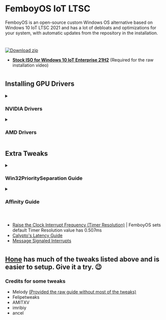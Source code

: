# **FemboyOS IoT LTSC**
FemboyOS is an open-source custom Windows OS alternative based on Windows 10 IoT LTSC 2021 and has a lot of debloats and optimizations for your system, with automatic updates from the repository in the installation.
#
[![Download zip](https://custom-icon-badges.herokuapp.com/badge/-Download-gray?style=for-the-badge&logo=download&logoColor=white "Download zip")]()
* [**Stock ISO for Windows 10 IoT Enterprise 21H2**](https://dl.bobpony.com/windows/10/en-us_windows_10_iot_enterprise_ltsc_2021_x64_dvd_257ad90f.iso) (Required for the raw installation video)
#

## Installing GPU Drivers
<details closed>
<br>
<summary><h3>NVIDIA Drivers</h3></summary>
1. <a href="https://www.techpowerup.com/download/techpowerup-nvcleanstall/">Install NVCleanstall</a>
<br><br>
2. Choose the latest version and copy the settings below
<br><br>
<img src="https://raw.githubusercontent.com/heitorrosa/FemboyOS/iotltsc/images/1NVChad.png" style="width:400px;height:480px;"></img>
<br><br>
<img src="https://raw.githubusercontent.com/heitorrosa/FemboyOS/iotltsc/images/2NVChad.png" style="width:400px;height:480px;"></img>
<br><br>
</details>

<details closed>
<br>
<summary><h3>AMD Drivers</h3></summary>
1. <a href="https://github.com/GSDragoon/RadeonSoftwareSlimmer/releases/latest">Install Radeon Software Slimmer</a>
<br><br>
2. Download the latest driver for your GPU in AMD website
<br><br>
<img src="https://raw.githubusercontent.com/heitorrosa/FemboyOS/iotltsc/images/4AMDip.png" style="width:802px;height:136px;"></img>
<br><br>
3. Copy the settings below for Radeon Software Slimmer
<br><br>
<img src="https://raw.githubusercontent.com/heitorrosa/FemboyOS/iotltsc/images/1AMDip.png" style="width:960px;height:514px;"></img>
<br><br>
<img src="https://raw.githubusercontent.com/heitorrosa/FemboyOS/iotltsc/images/2AMDip.png" style="width:960px;height:514px;"></img>
<br><br>
<img src="https://raw.githubusercontent.com/heitorrosa/FemboyOS/iotltsc/images/3AMDip.png" style="width:960px;height:514px;"></img>
<br><br>
</details>

## Extra Tweaks
<details closed>
<br>
<summary><h3>Win32PrioritySeparation Guide</h3></summary>
</details>

<details closed>
<br>
<summary><h3>Affinity Guide</h3></summary>
  
* [GPU and DirectX Graphics Kernel (AutoGpuAffinity)](https://github.com/amitxv/PC-Tuning/blob/main/docs/post-install.md#gpu-and-directx-graphics-kernel)
</details>

#
* [Raise the Clock Interrupt Frequency (Timer Resolution)](https://github.com/amitxv/PC-Tuning/blob/main/docs/post-install.md#raise-the-clock-interrupt-frequency-timer-resolution)  | FemboyOS sets default Timer Resolution value has 0.507ms
* [Calypto's Latency Guide](https://docs.google.com/document/d/1c2-lUJq74wuYK1WrA_bIvgb89dUN0sj8-hO3vqmrau4)
* [Message Signaled Interrupts](https://github.com/amitxv/PC-Tuning/blob/main/docs/post-install.md#message-signaled-interrupts)

#
## **[Hone](https://github.com/auraside/Hone) has much of the tweaks listed above and is easier to setup. Give it a try. 😉**

### Credits for some tweaks
* Melody [(Provided the raw guide without most of the tweaks)](https://www.youtube.com/embed/F_4BPuqn0_o)
* Felipetweaks
* AMITXV
* imribiy
* ancel
